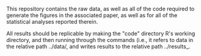 This repository contains the raw data, as well as all of the code required to generate the figures in the associated paper, as well as for all of the statistical analyses reported therein.

All results should be replicable by making the "code" directory R's working directory, and then running through the commands (i.e., it refers to data in the relative path ../data/, and writes results to the relative path ../results_.

